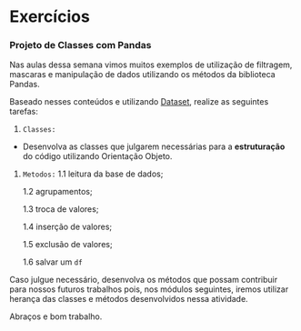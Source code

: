 # Exercícios


### Projeto de Classes com Pandas

Nas aulas dessa semana vimos muitos exemplos de utilização de filtragem, mascaras e manipulação de dados utilizando os métodos da biblioteca Pandas.

Baseado nesses conteúdos e utilizando [Dataset](https://github.com/ai2-education-fiep-turma-5/02-programacao-python/blob/main/src/aula11/data/aluguel.csv), realize as seguintes tarefas:

1. `Classes:`
  * Desenvolva as classes que julgarem necessárias para a **estruturação** do código utilizando Orientação Objeto.

1. `Metodos:`
   1.1 leitura da base de dados;

   1.2 agrupamentos;

   1.3 troca de valores;

   1.4 inserção de valores;

   1.5 exclusão de valores;

   1.6 salvar um `df`

Caso julgue necessário, desenvolva os métodos que possam contribuir para nossos futuros trabalhos pois, nos módulos seguintes, iremos utilizar herança das classes e métodos desenvolvidos nessa atividade.

Abraços e bom trabalho.



